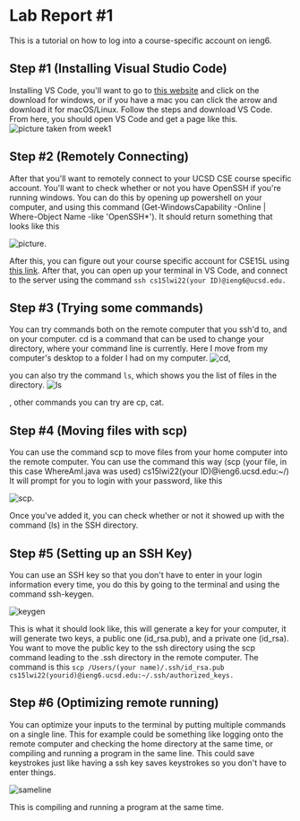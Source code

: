 # Lab Report #1
 This is a tutorial on how to log into a course-specific account on ieng6.

## Step #1 (Installing Visual Studio Code)
Installing VS Code, you'll want to go to [this website](https://code.visualstudio.com/) and click on the download for windows, or if you have a mac you can click the arrow and download it for macOS/Linux. Follow the steps and download VS Code. From here, you should open VS Code and get a page like this.
![picture taken from week1](https://ucsd-cse15l-w22.github.io/images/vscode.png) 

## Step #2 (Remotely Connecting)
After that you'll want to remotely connect to your UCSD CSE course specific account. You'll want to check whether or not you have OpenSSH if you're running windows. You can do this by opening up powershell on your computer, and using this command (Get-WindowsCapability -Online | Where-Object Name -like 'OpenSSH*'). It should return something that looks like this 

![picture](https://i.imgur.com/FAKathb.png). 

After this, you can figure out your course specific account for CSE15L using [this link](https://sdacs.ucsd.edu/~icc/index.php). After that, you can open up your terminal in VS Code, and connect to the server using the command ```ssh cs15lwi22(your ID)@ieng6@ucsd.edu.```

## Step #3 (Trying some commands)

You can try commands both on the remote computer that you ssh'd to, and on your computer. cd is a command that can be used to change your directory, where your command line is currently. Here I move from my computer's desktop to a folder I had on my computer. 
![cd](https://i.imgur.com/haKk1PM.png), 

you can also try the command ```ls```, which shows you the list of files in the directory. 
![ls](https://i.imgur.com/rUmdRyz.png)

, other commands you can try are cp, cat.

## Step #4 (Moving files with scp)

You can use the command scp to move files from your home computer into the remote computer. You can use the command this way (scp (your file, in this case WhereAmI.java was used) cs15lwi22(your ID)@ieng6.ucsd.edu:~/) It will prompt for you to login with your password, like this 

![scp](https://i.imgur.com/uBJ2Mzi.png). 

Once you've added it, you can check whether or not it showed up with the command (ls) in the SSH directory.

## Step #5 (Setting up an SSH Key)
You can use an SSH key so that you don't have to enter in your login information every time, you do this by going to the terminal and using the command ssh-keygen.

![keygen](blob:https://imgur.com/efea3efc-75f3-4896-a43f-60ddd47152b4) 

This is what it should look like, this will generate a key for your computer, it will generate two keys, a public one (id_rsa.pub), and a private one (id_rsa). You want to move the public key to the ssh directory using the scp command leading to the .ssh directory in the remote computer. The command is this ```scp /Users/(your name)/.ssh/id_rsa.pub cs15lwi22(yourid)@ieng6.ucsd.edu:~/.ssh/authorized_keys.```

## Step #6 (Optimizing remote running)
You can optimize your inputs to the terminal by putting multiple commands on a single line. This for example could be something like logging onto the remote computer and checking the home directory at the same time, or compiling and running a program in the same line. This could save keystrokes just like having a ssh key saves keystrokes so you don't have to enter things. 

![sameline](blob:https://imgur.com/4718ff1d-de73-44c4-bb4a-8055de74e198) 

This is compiling and running a program at the same time.
